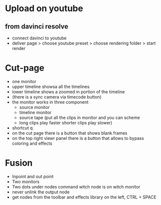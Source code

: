 # Upload on youtube
## from davinci resolve

* connect davinci to youtube
* deliver page > choose youtube preset > choose rendering folder > start render

# Cut-page

* one monitor
* upper timeline showsa all the timelines
* lower timeline shows a zoomed in portion of the timeline
* (there is a sync camera via timecode button)
* the monitor works in three component
  * source monitor
  * timeline monitor
  * source tape (put all the clips in monitor and you can scheme
  * long clips play faster shorter clips play slower)
* shortcut q
* on the cut page there is a button that shows blank frames
* on the top right viewr panel there is a button that allows to bypass coloring and effects
  
# Fusion

* Inpoint and out point
* Two monitors
* Two dots under nodes command witch node is on witch monitor
* never unlink the output node
* get nodes from the toolbar and effects library on the left, CTRL + SPACE

